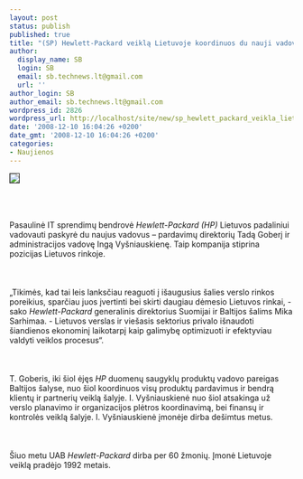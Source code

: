 ```yaml
---
layout: post
status: publish
published: true
title: "(SP) Hewlett-Packard veiklą Lietuvoje koordinuos du nauji vadovai"
author:
  display_name: SB
  login: SB
  email: sb.technews.lt@gmail.com
  url: ''
author_login: SB
author_email: sb.technews.lt@gmail.com
wordpress_id: 2826
wordpress_url: http://localhost/site/new/sp_hewlett_packard_veikla_lietuvoje_koordinuos_du_nauji_vadovai/
date: '2008-12-10 16:04:26 +0200'
date_gmt: '2008-12-10 16:04:26 +0200'
categories:
- Naujienos
---
```

<div class="imgright"><img src="http://tbn0.google.com/images?q=tbn:SRQw8He8D6YA_M:http://blogs.sun.com/TA/resource/hp_logo.jpg" border="1"></div>
<p><br><br />
<br>Pasaulinė IT sprendimų bendrovė <i>Hewlett-Packard (HP)</i> Lietuvos padaliniui vadovauti paskyrė du naujus vadovus – pardavimų direktorių Tadą Goberį ir administracijos vadovę Ingą Vyšniauskienę. Taip kompanija stiprina pozicijas Lietuvos rinkoje.<br />
<br><br />
<br>„Tikimės, kad tai leis lanksčiau reaguoti į išaugusius šalies verslo rinkos poreikius, sparčiau juos įvertinti bei skirti daugiau dėmesio Lietuvos rinkai, - sako <i>Hewlett-Packard</i> generalinis direktorius Suomijai ir Baltijos šalims Mika Sarhimaa. - Lietuvos verslas ir viešasis sektorius privalo išnaudoti šiandienos ekonominį laikotarpį kaip galimybę optimizuoti ir efektyviau valdyti veiklos procesus“.<br />
<br><br />
<br>T. Goberis, iki šiol ėjęs <i>HP</i> duomenų saugyklų produktų vadovo pareigas Baltijos šalyse, nuo šiol koordinuos visų produktų pardavimus ir bendrą klientų ir partnerių veiklą šalyje. I. Vyšniauskienė nuo šiol atsakinga už verslo planavimo ir organizacijos plėtros koordinavimą, bei finansų ir kontrolės veiklą šalyje. I. Vyšniauskienė įmonėje dirba dešimtus metus.<br />
<br><br />
<br>Šiuo metu UAB <i>Hewlett-Packard</i> dirba per 60 žmonių. Įmonė Lietuvoje veiklą pradėjo 1992 metais.<br />
<br><br />
<br><br />
<br></p>
